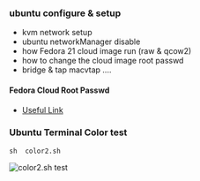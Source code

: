 ### ubuntu configure & setup ###

- kvm network setup
- ubuntu  networkManager disable
- how  Fedora 21 cloud image run (raw & qcow2)
- how to change the cloud image root passwd
- bridge & tap  macvtap ....

#### Fedora Cloud Root Passwd ####

-  [Useful Link](http://libguestfs.org/virt-customize.1.html)

### Ubuntu Terminal Color test ###
``` shell
sh  color2.sh
```
![color2.sh test]()
